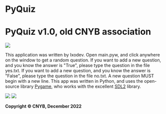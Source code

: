 # PyQuiz
<h1>
            PyQuiz v1.0, old CNYB association
</h1><img src="assets/icon.png"/>
<p>
            This application was written by Ixodev. Open main.pyw, and click anywhere on the window to get a random question.
            If you want to add a new question, and you know the answer is "True", please type the question in the file yes.txt.
            If you want to add a new question, and you know the answer is "False", please type the question in the file no.txt.
            A new question MUST begin with a new line.
            This app was written in Python, and uses the open-source library <a href="https://www.pygame.org">Pygame</a>, who works with the excellent <a href="https://www.libsdl.org/">SDL2</a> library.
</p>
<img src="assets/yblogo.png"/>
<img src="assets/cnlogo.png"/>
<div></div>
<p><strong><b>Copyright &copy; CNYB, December 2022</b></strong></p>
